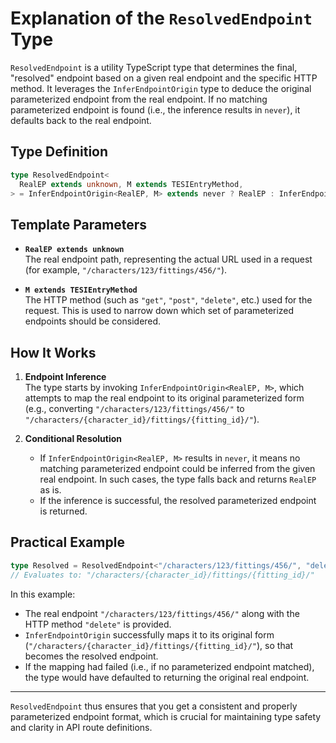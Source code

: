 # Explanation of the `ResolvedEndpoint` Type

`ResolvedEndpoint` is a utility TypeScript type that determines the final, "resolved" endpoint based on a given real endpoint and the specific HTTP method. It leverages the `InferEndpointOrigin` type to deduce the original parameterized endpoint from the real endpoint. If no matching parameterized endpoint is found (i.e., the inference results in `never`), it defaults back to the real endpoint.

## Type Definition

```typescript
type ResolvedEndpoint<
  RealEP extends unknown, M extends TESIEntryMethod,
> = InferEndpointOrigin<RealEP, M> extends never ? RealEP : InferEndpointOrigin<RealEP, M>;
```

## Template Parameters

- **`RealEP extends unknown`**  
  The real endpoint path, representing the actual URL used in a request (for example, `"/characters/123/fittings/456/"`).

- **`M extends TESIEntryMethod`**  
  The HTTP method (such as `"get"`, `"post"`, `"delete"`, etc.) used for the request. This is used to narrow down which set of parameterized endpoints should be considered.

## How It Works

1. **Endpoint Inference**  
   The type starts by invoking `InferEndpointOrigin<RealEP, M>`, which attempts to map the real endpoint to its original parameterized form (e.g., converting `"/characters/123/fittings/456/"` to `"/characters/{character_id}/fittings/{fitting_id}/"`).

2. **Conditional Resolution**  
   - If `InferEndpointOrigin<RealEP, M>` results in `never`, it means no matching parameterized endpoint could be inferred from the given real endpoint. In such cases, the type falls back and returns `RealEP` as is.
   - If the inference is successful, the resolved parameterized endpoint is returned.

## Practical Example

```ts
type Resolved = ResolvedEndpoint<"/characters/123/fittings/456/", "delete">;
// Evaluates to: "/characters/{character_id}/fittings/{fitting_id}/"
```

In this example:
- The real endpoint `"/characters/123/fittings/456/"` along with the HTTP method `"delete"` is provided.
- `InferEndpointOrigin` successfully maps it to its original form (`"/characters/{character_id}/fittings/{fitting_id}/"`), so that becomes the resolved endpoint.
- If the mapping had failed (i.e., if no parameterized endpoint matched), the type would have defaulted to returning the original real endpoint.

---

`ResolvedEndpoint` thus ensures that you get a consistent and properly parameterized endpoint format, which is crucial for maintaining type safety and clarity in API route definitions.
